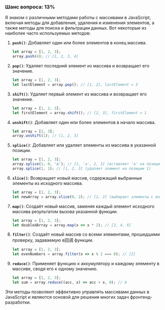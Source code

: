 ### Шанс вопроса: 13%

Я знаком с различными методами работы с массивами в JavaScript, включая методы для добавления, удаления и изменения элементов, а также методы для поиска и фильтрации данных. Вот некоторые из наиболее часто используемых методов:

1. **`push()`**: Добавляет один или более элементов в конец массива.
   ```javascript
   let array = [1, 2, 3];
   array.push(4); // [1, 2, 3, 4]
   ```

2. **`pop()`**: Удаляет последний элемент из массива и возвращает его значение.
   ```javascript
   let array = [1, 2, 3];
   let lastElement = array.pop(); // [1, 2], lastElement = 3
   ```

3. **`shift()`**: Удаляет первый элемент из массива и возвращает его значение.
   ```javascript
   let array = [1, 2, 3];
   let firstElement = array.shift(); // [2, 3], firstElement = 1
   ```

4. **`unshift()`**: Добавляет один или более элементов в начало массива.
   ```javascript
   let array = [2, 3];
   array.unshift(1); // [1, 2, 3]
   ```

5. **`splice()`**: Добавляет или удаляет элементы из массива в указанной позиции.
   ```javascript
   let array = [1, 2, 3];
   array.splice(1, 0, 'a'); // [1, 'a', 2, 3] (вставляет 'a' на позицию 1)
   array.splice(1, 1); // [1, 2, 3] (удаляет элемент на позиции 1)
   ```

6. **`slice()`**: Возвращает новый массив, содержащий выбранные элементы из исходного массива.
   ```javascript
   let array = [1, 2, 3];
   let newArray = array.slice(0, 2); // [1, 2] (выбирает элементы с индексами 0 и 1)
   ```

7. **`map()`**: Создаёт новый массив, заменяя каждый элемент исходного массива результатом вызова указанной функции.
   ```javascript
   let array = [1, 2, 3];
   let doubledArray = array.map(x => x * 2); // [2, 4, 6]
   ```

8. **`filter()`**: Создаёт новый массив со всеми элементами, прошедшими проверку, задаваемую в回调 функции.
   ```javascript
   let array = [1, 2, 3];
   let evenNumbers = array.filter(x => x % 2 === 0); // [2]
   ```

9. **`reduce()`**: Применяет функцию к аккумулятору и каждому элементу в массиве, сводя его к одному значению.
   ```javascript
   let array = [1, 2, 3];
   let sum = array.reduce((acc, x) => acc + x, 0); // 6
   ```

Эти методы позволяют эффективно управлять массивами данных в JavaScript и являются основой для решения многих задач фронтенд-разработки.